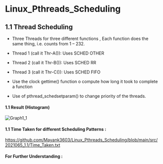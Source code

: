 # Linux_Pthreads_Scheduling

## 1.1 Thread Scheduling
- Three Threads for three different functions , Each function does the same
thing, i.e. counts from 1 – 232.    
   
- Thread 1 (call it Thr-A()): Uses SCHED OTHER 
- Thread 2 (call it Thr-B()): Uses SCHED RR
- Thread 3 (call it Thr-C()): Uses SCHED FIFO 
- Use the clock gettime() function o compute how long it took to complete a function
- Use of pthread_schedsetparam() to change priority of the threads.

#### 1.1 Result (Histogram)

![Graph1_1](https://github.com/Mayank3603/Linux_Pthreads_Scheduling/assets/107765257/51a3ef95-1749-4c98-ad8f-a806787ea501)

#### 1.1 Time Taken for different Scheduling Patterns :

https://github.com/Mayank3603/Linux_Pthreads_Scheduling/blob/main/src/2021065_1.1/Time_Taken.txt

#### For Further Understanding :

